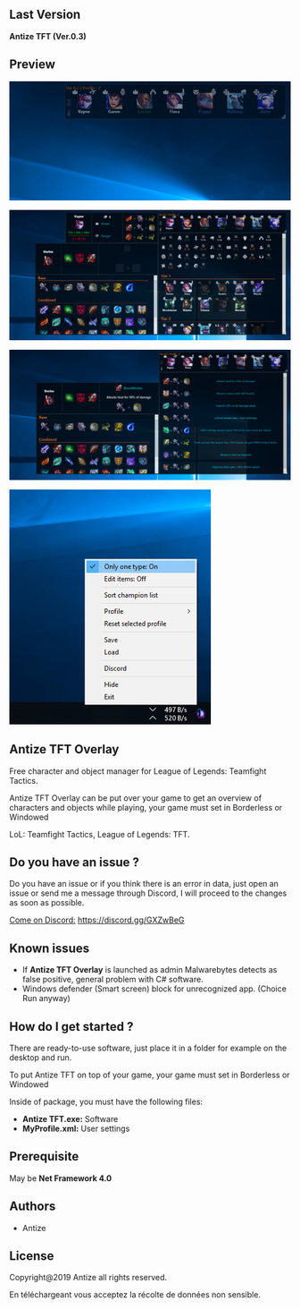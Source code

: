 
## Last Version
**Antize TFT (Ver.0.3)**

## Preview

![Preview](Exemple1.png)

![Preview](Exemple2.png)

![Preview](Exemple3.png)

![Preview](Exemple4.png)

## Antize TFT Overlay
Free character and object manager for League of Legends: Teamfight Tactics.

Antize TFT Overlay can be put over your game to get an overview of characters and objects while playing, your game must set in Borderless or Windowed

LoL: Teamfight Tactics, League of Legends: TFT.

## Do you have an issue ?
Do you have an issue or if you think there is an error in data, just open an issue or send me a message through Discord, I will proceed to the changes as soon as possible.

[Come on Discord:](https://discord.gg/GXZwBeG) https://discord.gg/GXZwBeG

## Known issues
- If **Antize TFT Overlay** is launched as admin Malwarebytes detects as false positive, general problem with C# software.
- Windows defender (Smart screen) block for unrecognized app. (Choice Run anyway)

## How do I get started ?
There are ready-to-use software, just place it in a folder for example on the desktop and run.

To put Antize TFT on top of your game, your game must set in Borderless or Windowed

Inside of package, you must have the following files:
- **Antize TFT.exe:** Software
- **MyProfile.xml:** User settings

## Prerequisite
May be **Net Framework 4.0**

## Authors
- Antize

## License
Copyright@2019 Antize all rights reserved.

En téléchargeant vous acceptez la récolte de données non sensible.
